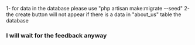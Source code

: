 1- for data in the database please use "php artisan make:migrate --seed"
2- the create button will not appear if there is a data in "about_us" table the database

### I will wait for the feedback anyway ###   
